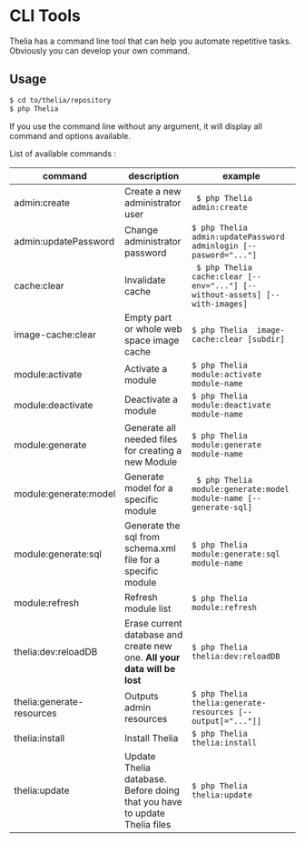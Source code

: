 # CLI Tools

Thelia has a command line tool that can help you automate repetitive tasks.
Obviously you can develop your own command.

## Usage

```bash
$ cd to/thelia/repository
$ php Thelia
```

If you use the command line without any argument, it will display all command
and options available.

List of available commands :

| **command**  | **description**  | **example** |
|---|---|---|
| admin:create  | Create a new administrator user  | ``` $ php Thelia admin:create```  |
| admin:updatePassword  | Change administrator password  | ``` $ php Thelia admin:updatePassword adminlogin [--pasword="..."] ```  |
| cache:clear | Invalidate cache | ``` $ php Thelia cache:clear [--env="..."] [--without-assets] [--with-images]``` |
| image-cache:clear | Empty part or whole web space image cache | ```$ php Thelia  image-cache:clear [subdir]``` |
| module:activate | Activate a module | ```$ php Thelia module:activate module-name ``` |
| module:deactivate | Deactivate a module | ```$ php Thelia module:deactivate module-name ``` |
| module:generate | Generate all needed files for creating a new Module | ```$ php Thelia module:generate module-name ``` |
| module:generate:model | Generate model for a specific module | ``` $ php Thelia module:generate:model module-name [--generate-sql]``` |
| module:generate:sql | Generate the sql from schema.xml file for a specific module | ```$ php Thelia module:generate:sql module-name``` |
| module:refresh | Refresh module list | ```$ php Thelia module:refresh``` |
| thelia:dev:reloadDB | Erase current database and create new one. **All your data will be lost** | ```$ php Thelia thelia:dev:reloadDB``` |
| thelia:generate-resources |  Outputs admin resources | ```$ php Thelia thelia:generate-resources [--output[="..."]]``` |
| thelia:install | Install Thelia | ```$ php Thelia thelia:install``` |
| thelia:update | Update Thelia database. Before doing that you have to update Thelia files | ```$ php Thelia thelia:update``` |

